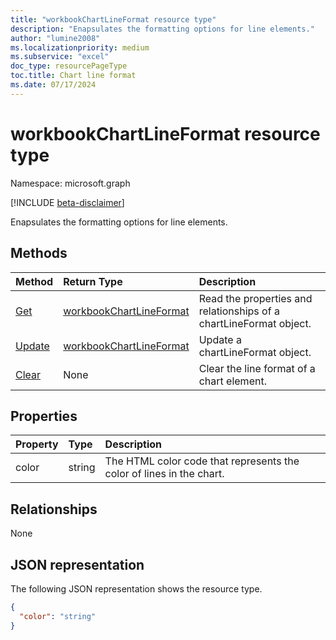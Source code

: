 ```yaml
---
title: "workbookChartLineFormat resource type"
description: "Enapsulates the formatting options for line elements."
author: "lumine2008"
ms.localizationpriority: medium
ms.subservice: "excel"
doc_type: resourcePageType
toc.title: Chart line format
ms.date: 07/17/2024
---
```


# workbookChartLineFormat resource type

Namespace: microsoft.graph

[!INCLUDE [beta-disclaimer](../../includes/beta-disclaimer.md)]

Enapsulates the formatting options for line elements.


## Methods

| Method		   | Return Type	|Description|
|:---------------|:--------|:----------|
|[Get](../api/chartlineformat-get.md) | [workbookChartLineFormat](workbookchartlineformat.md) |Read the properties and relationships of a chartLineFormat object.|
|[Update](../api/chartlineformat-update.md) | [workbookChartLineFormat](workbookchartlineformat.md)	|Update a chartLineFormat object. |
|[Clear](../api/chartlineformat-clear.md)|None|Clear the line format of a chart element.|

## Properties
| Property	   | Type	|Description|
|:---------------|:--------|:----------|
|color|string|The HTML color code that represents the color of lines in the chart.|

## Relationships
None


## JSON representation

The following JSON representation shows the resource type.

<!--{
  "blockType": "resource",
  "baseType": "microsoft.graph.entity",
  "optionalProperties": [],
  "@odata.type": "microsoft.graph.workbookChartLineFormat"
}-->

```json
{
  "color": "string"
}

```

<!-- uuid: 8fcb5dbc-d5aa-4681-8e31-b001d5168d79
2015-10-25 14:57:30 UTC -->
<!--
{
  "type": "#page.annotation",
  "description": "workbookChartLineFormat resource",
  "keywords": "",
  "section": "documentation",
  "tocPath": "",
  "suppressions": []
}
-->


